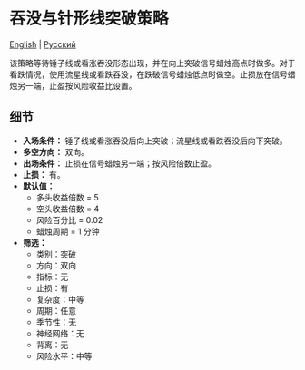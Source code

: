 # 吞没与针形线突破策略
[English](README.md) | [Русский](README_ru.md)

该策略等待锤子线或看涨吞没形态出现，并在向上突破信号蜡烛高点时做多。对于看跌情况，使用流星线或看跌吞没，在跌破信号蜡烛低点时做空。止损放在信号蜡烛另一端，止盈按风险收益比设置。

## 细节

- **入场条件：** 锤子线或看涨吞没后向上突破；流星线或看跌吞没后向下突破。
- **多空方向：** 双向。
- **出场条件：** 止损在信号蜡烛另一端；按风险倍数止盈。
- **止损：** 有。
- **默认值：**
  - 多头收益倍数 = 5
  - 空头收益倍数 = 4
  - 风险百分比 = 0.02
  - 蜡烛周期 = 1 分钟
- **筛选：**
  - 类别：突破
  - 方向：双向
  - 指标：无
  - 止损：有
  - 复杂度：中等
  - 周期：任意
  - 季节性：无
  - 神经网络：无
  - 背离：无
  - 风险水平：中等
